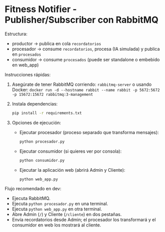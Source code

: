 # Fitness Notifier - Publisher/Subscriber con RabbitMQ

Estructura:
- productor -> publica en cola `recordatorios`
- procesador -> consume `recordatorios`, procesa (IA simulada) y publica en `procesados`
- consumidor -> consume `procesados` (puede ser standalone o embebido en web_app)

Instrucciones rápidas:
1. Asegúrate de tener RabbitMQ corriendo: `rabbitmq-server` o usando Docker:
   `docker run -d --hostname rabbit --name rabbit -p 5672:5672 -p 15672:15672 rabbitmq:3-management`

2. Instala dependencias:
   ```bash
   pip install -r requirements.txt
   ```

3. Opciones de ejecución:
   - Ejecutar procesador (proceso separado que transforma mensajes):
     ```bash
     python procesador.py
     ```
   - Ejecutar consumidor (si quieres ver por consola):
     ```bash
     python consumidor.py
     ```
   - Ejecutar la aplicación web (abrirá Admin y Cliente):
     ```bash
     python web_app.py
     ```

Flujo recomendado en dev:
- Ejecuta RabbitMQ.
- Ejecuta `python procesador.py` en una terminal.
- Ejecuta `python web_app.py` en otra terminal.
- Abre Admin (`/`) y Cliente (`/cliente`) en dos pestañas.
- Envía recordatorios desde Admin; el procesador los transformará y el consumidor en web los mostrará al cliente.
